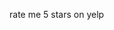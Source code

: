 rate me 5 stars on yelp
<!---
hf-ikea/hf-ikea is a ✨ special ✨ repository because its `README.md` (this file) appears on your GitHub profile.
You can click the Preview link to take a look at your changes.
--->

